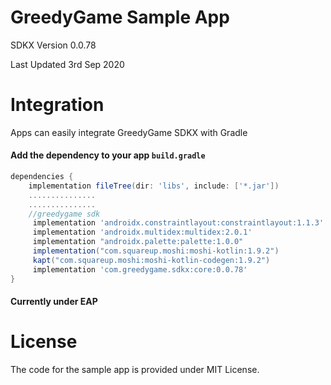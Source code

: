 # GreedyGame Sample App

SDKX Version 0.0.78

Last Updated 3rd Sep 2020

# Integration
Apps can easily integrate GreedyGame SDKX with Gradle
#### Add the dependency to your app `build.gradle`
``` gradle
dependencies {
    implementation fileTree(dir: 'libs', include: ['*.jar'])
    ...............
    ...............
    //greedygame sdk
     implementation 'androidx.constraintlayout:constraintlayout:1.1.3'
     implementation 'androidx.multidex:multidex:2.0.1'
     implementation "androidx.palette:palette:1.0.0"
     implementation("com.squareup.moshi:moshi-kotlin:1.9.2")
     kapt("com.squareup.moshi:moshi-kotlin-codegen:1.9.2")
     implementation 'com.greedygame.sdkx:core:0.0.78'
}
```
#### Currently under EAP

# License
The code for the sample app is provided under MIT License.
